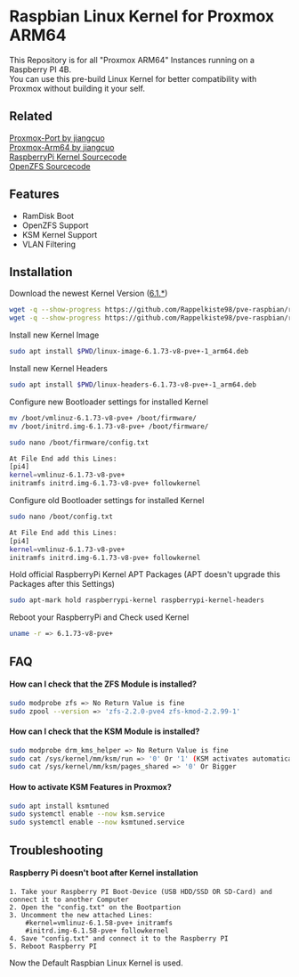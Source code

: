 
# Raspbian Linux Kernel for Proxmox ARM64

This Repository is for all "Proxmox ARM64" Instances running on a Raspberry PI 4B.  
You can use this pre-build Linux Kernel for better compatibility with Proxmox without building it your self.

## Related

[Proxmox-Port by jiangcuo](https://github.com/jiangcuo/Proxmox-Port)  
[Proxmox-Arm64 by jiangcuo](https://github.com/jiangcuo/Proxmox-Arm64)  
[RaspberryPi Kernel Sourcecode](https://github.com/raspberrypi/linux)  
[OpenZFS Sourcecode](https://github.com/openzfs/zfs)

## Features

- RamDisk Boot
- OpenZFS Support
- KSM Kernel Support
- VLAN Filtering

## Installation

Download the newest Kernel Version ([6.1.*](https://github.com/Rappelkiste98/pve-raspbian/tree/6.1.y))
```bash
wget -q --show-progress https://github.com/Rappelkiste98/pve-raspbian/releases/download/6.1.73/linux-headers-6.1.73-v8-pve+-1_arm64.deb &&
wget -q --show-progress https://github.com/Rappelkiste98/pve-raspbian/releases/download/6.1.73/linux-image-6.1.73-v8-pve+-1_arm64.deb
```
Install new Kernel Image
```bash
sudo apt install $PWD/linux-image-6.1.73-v8-pve+-1_arm64.deb
```

Install new Kernel Headers
```bash
sudo apt install $PWD/linux-headers-6.1.73-v8-pve+-1_arm64.deb
```

Configure new Bootloader settings for installed Kernel
```bash
mv /boot/vmlinuz-6.1.73-v8-pve+ /boot/firmware/
mv /boot/initrd.img-6.1.73-v8-pve+ /boot/firmware/

sudo nano /boot/firmware/config.txt

At File End add this Lines:
[pi4]
kernel=vmlinuz-6.1.73-v8-pve+
initramfs initrd.img-6.1.73-v8-pve+ followkernel
```

Configure old Bootloader settings for installed Kernel
```bash
sudo nano /boot/config.txt

At File End add this Lines:
[pi4]
kernel=vmlinuz-6.1.73-v8-pve+
initramfs initrd.img-6.1.73-v8-pve+ followkernel
```

Hold official RaspberryPi Kernel APT Packages (APT doesn't upgrade this Packages after this Settings)
```bash
sudo apt-mark hold raspberrypi-kernel raspberrypi-kernel-headers
```

Reboot your RaspberryPi and Check used Kernel
```bash
uname -r => 6.1.73-v8-pve+
```
## FAQ

#### How can I check that the ZFS Module is installed?
```bash
sudo modprobe zfs => No Return Value is fine
sudo zpool --version => 'zfs-2.2.0-pve4 zfs-kmod-2.2.99-1'
```

#### How can I check that the KSM Module is installed?
```bash
sudo modprobe drm_kms_helper => No Return Value is fine
sudo cat /sys/kernel/mm/ksm/run => '0' Or '1' (KSM activates automatically at 70% RAM Usage)
sudo cat /sys/kernel/mm/ksm/pages_shared => '0' Or Bigger
```

#### How to activate KSM Features in Proxmox?
```bash
sudo apt install ksmtuned
sudo systemctl enable --now ksm.service
sudo systemctl enable --now ksmtuned.service
```

## Troubleshooting

#### Raspberry Pi doesn't boot after Kernel installation
    1. Take your Raspberry PI Boot-Device (USB HDD/SSD OR SD-Card) and connect it to another Computer
    2. Open the "config.txt" on the Bootpartion
    3. Uncomment the new attached Lines:
        #kernel=vmlinuz-6.1.58-pve+ initramfs
        #initrd.img-6.1.58-pve+ followkernel
    4. Save "config.txt" and connect it to the Raspberry PI
    5. Reboot Raspberry PI
Now the Default Raspbian Linux Kernel is used.

